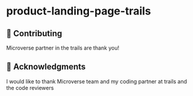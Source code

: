 # product-landing-page-trails

## 🤝 Contributing

Microverse partner in the trails are thank you!

## 🙏 Acknowledgments

I would like to thank Microverse team and my coding partner at trails and the code reviewers
